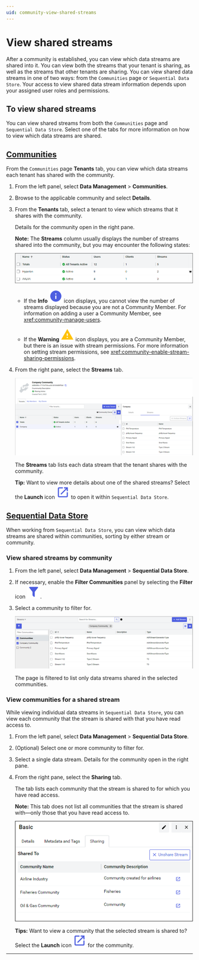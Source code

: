 ```yaml
---
uid: community-view-shared-streams
---
```


# View shared streams 

After a community is established, you can view which data streams are shared into it. You can view both the streams that your tenant is sharing, as well as the streams that other tenants are sharing. You can view shared data streams in one of two ways: from the `Communities` page or `Sequential Data Store`. Your access to view shared data stream information depends upon your assigned user roles and permissions.

## To view shared streams

You can view shared streams from both the `Communities` page and `Sequential Data Store`. Select one of the tabs for more information on how to view which data streams are shared.

## [Communities](#tab/communities)

From the `Communities` page **Tenants** tab, you can view which data streams each tenant has shared with the community.

1. From the left panel, select **Data Management** > **Communities**.

1. Browse to the applicable community and select **Details**.
    
1. From the **Tenants** tab, select a tenant to view which streams that it shares with the community.

    Details for the community open in the right pane. 
    
    **Note:** The **Streams** column usually displays the number of streams shared into the community, but you may encounter the following states:

    ![Streams Column](images/streams-column.png)
            
    - If the **Info** ![Info](../_icons/branded/information.svg) icon displays, you cannot view the number of streams displayed because you are not a Community Member. For information on adding a user a Community Member, see <xref:community-manage-users>.
    
    - If the **Warning** ![Warning](../_icons/custom/alert.svg) icon displays, you are a Community Member, but there is an issue with stream permissions. For more information on setting stream permissions, see <xref:community-enable-stream-sharing-permissions>.

1. From the right pane, select the **Streams** tab.
    
    ![Tenant shared streams](images/communities-shared-streams.png)

    The **Streams** tab lists each data stream that the tenant shares with the community. 

    **Tip:** Want to view more details about one of the shared streams? Select the **Launch** icon ![Launch icon](../_icons/branded/launch.svg) to open it within `Sequential Data Store`.

## [Sequential Data Store](#tab/sds)

When working from `Sequential Data Store`, you can view which data streams are shared within communities, sorting by either stream or community.

### View shared streams by community

1. From the left panel, select **Data Management** > **Sequential Data Store**.

1. If necessary, enable the **Filter Communities** panel by selecting the **Filter** icon ![Filter icon](../_icons/branded/filter.svg).

1. Select a community to filter for.

    ![Filter communities](images/filter-pane.png)

    The page is filtered to list only data streams shared in the selected communities.

### View communities for a shared stream

While viewing individual data streams in `Sequential Data Store`, you can view each community that the stream is shared with that you have read access to.

1. From the left panel, select **Data Management** > **Sequential Data Store**.

1. (Optional) Select one or more community to filter for.

1. Select a single data stream. Details for the community open in the right pane.

1. From the right pane, select the **Sharing** tab.

    The tab lists each community that the stream is shared to for which you have read access.  

    **Note:**  This tab does not list all communities that the stream is shared with—only those that you have read access to.
    
    ![Sharing tab](images/communities-sharing-tab-sds.png)

    **Tips:** Want to view a community that the selected stream is shared to? Select the **Launch** icon ![Launch icon](../_icons/branded/launch.svg) for the community.

***
